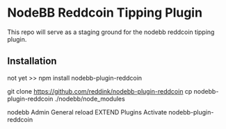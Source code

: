 # NodeBB Reddcoin Tipping Plugin 

This repo will serve as a staging ground for the nodebb reddcoin tipping plugin.

## Installation

not yet >>    npm install nodebb-plugin-reddcoin

git clone https://github.com/reddink/nodebb-plugin-reddcoin
cp nodebb-plugin-reddcoin ./nodebb/node_modules

nodebb Admin
General reload
EXTEND
Plugins
Activate nodebb-plugin-reddcoin

